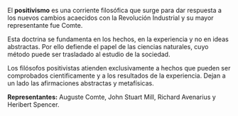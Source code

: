 El **positivismo** es una corriente filosófica que surge para dar respuesta a los nuevos cambios acaecidos con la Revolución Industrial y su mayor representante fue Comte.

Esta doctrina se fundamenta en los hechos, en la experiencia y no en ideas abstractas. Por ello defiende el papel de las ciencias naturales, cuyo método puede ser trasladado al estudio de la sociedad.

Los filósofos positivistas atienden exclusivamente a hechos que pueden ser comprobados cientificamente y a los resultados de la experiencia. Dejan a un lado las afirmaciones abstractas y metafísicas.

**Representantes:** Auguste Comte, John Stuart Mill, Richard Avenarius y Heribert Spencer.
